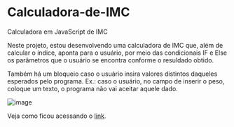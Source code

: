 # Calculadora-de-IMC
Calculadora em JavaScript de IMC

Neste projeto, estou desenvolvendo uma calculadora de IMC que, além de calcular o índice, aponta para o usuário, por meio das condicionais IF e Else os parâmetros que o usuário se encontra conforme o resuldado obtido.

Também há um bloqueio caso o usuário insira valores distintos daqueles esperados pelo programa. Ex.: caso o usuário, no campo de inserir o peso, coloque um texto, o programa não vai aceitar aquele dado.

![image](https://user-images.githubusercontent.com/100444673/189433249-fa28a335-5cbd-4750-a57d-2d20b1e4f229.png)

Veja como ficou acessando o [link](https://hudsonretonde.github.io/Calculadora-de-IMC/).
